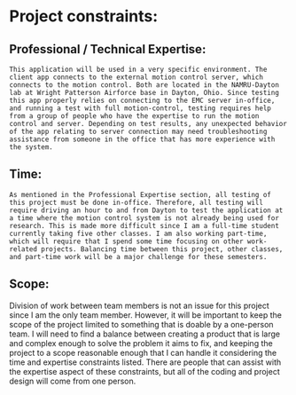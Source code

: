 # Project constraints:
## Professional / Technical Expertise:
	This application will be used in a very specific environment. The client app connects to the external motion control server, which connects to the motion control. Both are located in the NAMRU-Dayton lab at Wright Patterson Airforce base in Dayton, Ohio. Since testing this app properly relies on connecting to the EMC server in-office, and running a test with full motion-control, testing requires help from a group of people who have the expertise to run the motion control and server. Depending on test results, any unexpected behavior of the app relating to server connection may need troubleshooting assistance from someone in the office that has more experience with the system.
## Time:
	As mentioned in the Professional Expertise section, all testing of this project must be done in-office. Therefore, all testing will require driving an hour to and from Dayton to test the application at a time where the motion control system is not already being used for research. This is made more difficult since I am a full-time student currently taking five other classes. I am also working part-time, which will require that I spend some time focusing on other work-related projects. Balancing time between this project, other classes, and part-time work will be a major challenge for these semesters.
## Scope:
Division of work between team members is not an issue for this project since I am the only team member. However, it will be important to keep the scope of the project limited to something that is doable by a one-person team. I will need to find a balance between creating a product that is large and complex enough to solve the problem it aims to fix, and keeping the project to a scope reasonable enough that I can handle it considering the time and expertise constraints listed. There are people that can assist with the expertise aspect of these constraints, but all of the coding and project design will come from one person.
